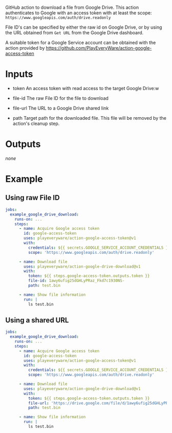 GitHub action to download a file from Google Drive. This action authenticates
to Google with an access token with at least the scope:
  `https://www.googleapis.com/auth/drive.readonly`

File ID's can be specified by either the raw id on Google Drive, or by using
the URL obtained from `Get URL` from the Google Drive dashboard.

A suitable token for a Google Service account can be obtained with the action
provided by https://github.com/PlayEveryWare/action-google-access-token

Inputs
======
* token
  An access token with read access to the target Google Drive:w

* file-id
  The raw File ID for the file to download

* file-url
  The URL to a Google Drive shared link

* path
  Target path for the downloaded file. This file will be removed by the
  action's cleanup step.

Outputs
=======
_none_

Example
=======

Using raw File ID
-----------------
```yaml
jobs:
  example_google_drive_download:
    runs-on: ...
    steps:
      - name: Acquire Google access token
        id: google-access-token
        uses: playeveryware/action-google-access-token@v1
        with:
          credentials: ${{ secrets.GOOGLE_SERVICE_ACCOUNT_CREDENTIALS }}
          scope: 'https://www.googleapis.com/auth/drive.readonly'

      - name: Download file
        uses: playeveryware/action-google-drive-download@v1
        with:
          token: ${{ steps.google-access-token.outputs.token }}
          file-id: 1awy6ufig25dGHLyPRaz_Fkd7c1930NS-
          path: test.bin

      - name: Show file information
        run: |
          ls test.bin
```

Using a shared URL
------------------
```yaml
jobs:
  example_google_drive_download:
    runs-on: ...
    steps:
      - name: Acquire Google access token
        id: google-access-token
        uses: playeveryware/action-google-access-token@v1
        with:
          credentials: ${{ secrets.GOOGLE_SERVICE_ACCOUNT_CREDENTIALS }}
          scope: 'https://www.googleapis.com/auth/drive.readonly'

      - name: Download file
        uses: playeveryware/action-google-drive-download@v1
        with:
          token: ${{ steps.google-access-token.outputs.token }}
          file-url: 'https://drive.google.com/file/d/1awy6ufig25dGHLyPRaz_Fkd7c1930NS-/view?usp=sharing'
          path: test.bin

      - name: Show file information
        run: |
          ls test.bin
